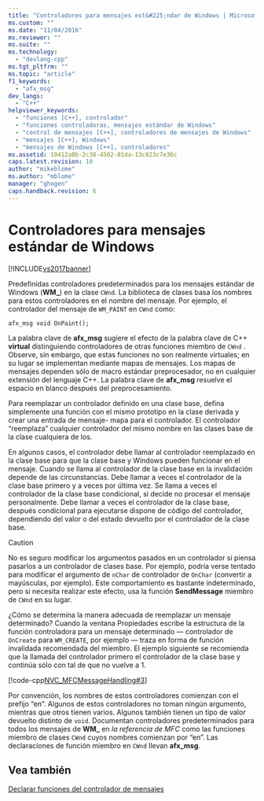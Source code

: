 ```yaml
---
title: "Controladores para mensajes est&#225;ndar de Windows | Microsoft Docs"
ms.custom: ""
ms.date: "11/04/2016"
ms.reviewer: ""
ms.suite: ""
ms.technology: 
  - "devlang-cpp"
ms.tgt_pltfrm: ""
ms.topic: "article"
f1_keywords: 
  - "afx_msg"
dev_langs: 
  - "C++"
helpviewer_keywords: 
  - "funciones [C++], controlador"
  - "funciones controladoras, mensajes estándar de Windows"
  - "control de mensajes [C++], controladores de mensajes de Windows"
  - "mensajes [C++], Windows"
  - "mensajes de Windows [C++], controladores"
ms.assetid: 19412a8b-2c38-4502-81da-13c823c7e36c
caps.latest.revision: 10
author: "mikeblome"
ms.author: "mblome"
manager: "ghogen"
caps.handback.revision: 6
---
```

# Controladores para mensajes est&#225;ndar de Windows
[!INCLUDE[vs2017banner](../assembler/inline/includes/vs2017banner.md)]

Predefinidas controladores predeterminados para los mensajes estándar de Windows \(**WM\_**\) en la clase `CWnd`.  La biblioteca de clases basa los nombres para estos controladores en el nombre del mensaje.  Por ejemplo, el controlador del mensaje de `WM_PAINT` en `CWnd` como:  
  
 `afx_msg void OnPaint();`  
  
 La palabra clave de **afx\_msg** sugiere el efecto de la palabra clave de C\+\+ **virtual** distinguiendo controladores de otras funciones miembro de `CWnd` .  Observe, sin embargo, que estas funciones no son realmente virtuales; en su lugar se implementan mediante mapas de mensajes.  Los mapas de mensajes dependen sólo de macro estándar preprocesador, no en cualquier extensión del lenguaje C\+\+.  La palabra clave de **afx\_msg** resuelve el espacio en blanco después del preprocesamiento.  
  
 Para reemplazar un controlador definido en una clase base, defina simplemente una función con el mismo prototipo en la clase derivada y crear una entrada de mensaje\- mapa para el controlador.  El controlador “reemplaza” cualquier controlador del mismo nombre en las clases base de la clase cualquiera de los.  
  
 En algunos casos, el controlador debe llamar al controlador reemplazado en la clase base para que la clase base y Windows pueden funcionar en el mensaje.  Cuando se llama al controlador de la clase base en la invalidación depende de las circunstancias.  Debe llamar a veces el controlador de la clase base primero y a veces por última vez.  Se llama a veces el controlador de la clase base condicional, si decide no procesar el mensaje personalmente.  Debe llamar a veces el controlador de la clase base, después condicional para ejecutarse dispone de código del controlador, dependiendo del valor o del estado devuelto por el controlador de la clase base.  
  
> [!CAUTION]
>  No es seguro modificar los argumentos pasados en un controlador si piensa pasarlos a un controlador de clases base.  Por ejemplo, podría verse tentado para modificar el argumento de `nChar` de controlador de `OnChar` \(convertir a mayúsculas, por ejemplo\).  Este comportamiento es bastante indeterminado, pero si necesita realizar este efecto, usa la función **SendMessage** miembro de `CWnd` en su lugar.  
  
 ¿Cómo se determina la manera adecuada de reemplazar un mensaje determinado?  Cuando la ventana Propiedades escribe la estructura de la función controladora para un mensaje determinado — controlador de `OnCreate` para `WM_CREATE`, por ejemplo — traza en forma de función invalidada recomendada del miembro.  El ejemplo siguiente se recomienda que la llamada del controlador primero el controlador de la clase base y continúa sólo con tal de que no vuelve a 1.  
  
 [!code-cpp[NVC_MFCMessageHandling#3](../mfc/codesnippet/CPP/handlers-for-standard-windows-messages_1.cpp)]  
  
 Por convención, los nombres de estos controladores comienzan con el prefijo “en”. Algunos de estos controladores no toman ningún argumento, mientras que otros tienen varios.  Algunos también tienen un tipo de valor devuelto distinto de `void`.  Documentan controladores predeterminados para todos los mensajes de **WM\_** en *la referencia de MFC* como las funciones miembro de clases `CWnd` cuyos nombres comienzan por “en”. Las declaraciones de función miembro en `CWnd` llevan **afx\_msg**.  
  
## Vea también  
 [Declarar funciones del controlador de mensajes](../mfc/declaring-message-handler-functions.md)